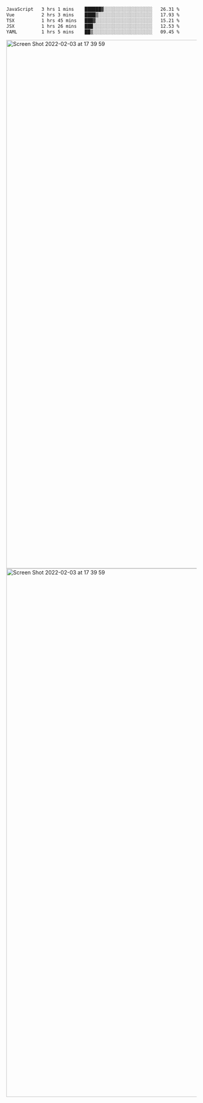 <!--START_SECTION:waka-->

```txt
JavaScript   3 hrs 1 mins    ██████▓░░░░░░░░░░░░░░░░░░   26.31 %
Vue          2 hrs 3 mins    ████▒░░░░░░░░░░░░░░░░░░░░   17.93 %
TSX          1 hrs 45 mins   ███▓░░░░░░░░░░░░░░░░░░░░░   15.21 %
JSX          1 hrs 26 mins   ███░░░░░░░░░░░░░░░░░░░░░░   12.53 %
YAML         1 hrs 5 mins    ██▒░░░░░░░░░░░░░░░░░░░░░░   09.45 %
```

<!--END_SECTION:waka-->

<img width="1400" alt="Screen Shot 2022-02-03 at 17 39 59" src="https://user-images.githubusercontent.com/45716542/152387304-f2b60485-53a6-4f4b-a818-5cefb1b0c0ae.png">
<img width="1400" alt="Screen Shot 2022-02-03 at 17 39 59" src="https://user-images.githubusercontent.com/45716542/152387273-ea5cdf21-2a45-44da-8bef-00c1763b1d42.png">
